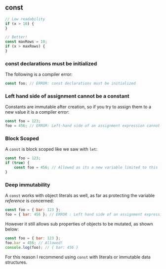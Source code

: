 ## const

```js
// Low readability
if (x > 10) {
}

// Better!
const maxRows = 10;
if (x > maxRows) {
}
```

### const declarations must be initialized

The following is a compiler error:

```js
const foo; // ERROR: const declarations must be initialized
```

### Left hand side of assignment cannot be a constant

Constants are immutable after creation, so if you try to assign them to a new value it is a compiler error:

```js
const foo = 123;
foo = 456; // ERROR: Left-hand side of an assignment expression cannot be a constant
```

### Block Scoped

A `const` is block scoped like we saw with `let`:

```js
const foo = 123;
if (true) {
    const foo = 456; // Allowed as its a new variable limited to this `if` block
}
```

### Deep immutability

A `const` works with object literals as well, as far as protecting the variable _reference_ is concerned:

```js
const foo = { bar: 123 };
foo = { bar: 456 }; // ERROR : Left hand side of an assignment expression cannot be a constant
```

However it still allows sub properties of objects to be mutated, as shown below:

```js
const foo = { bar: 123 };
foo.bar = 456; // Allowed!
console.log(foo); // { bar: 456 }
```

For this reason I recommend using `const` with literals or immutable data structures.

